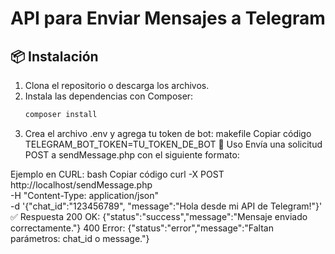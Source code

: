 # API para Enviar Mensajes a Telegram

## 📦 Instalación

1. Clona el repositorio o descarga los archivos.
2. Instala las dependencias con Composer:
   ```bash
   composer install
3. Crea el archivo .env y agrega tu token de bot:
makefile
Copiar código
TELEGRAM_BOT_TOKEN=TU_TOKEN_DE_BOT
🚀 Uso
Envía una solicitud POST a sendMessage.php con el siguiente formato:

Ejemplo en CURL:
bash
Copiar código
curl -X POST http://localhost/sendMessage.php \
-H \"Content-Type: application/json\" \
-d '{\"chat_id\":\"123456789\", \"message\":\"Hola desde mi API de Telegram!\"}'
✅ Respuesta
200 OK: {"status":"success","message":"Mensaje enviado correctamente."}
400 Error: {"status":"error","message":"Faltan parámetros: chat_id o message."}